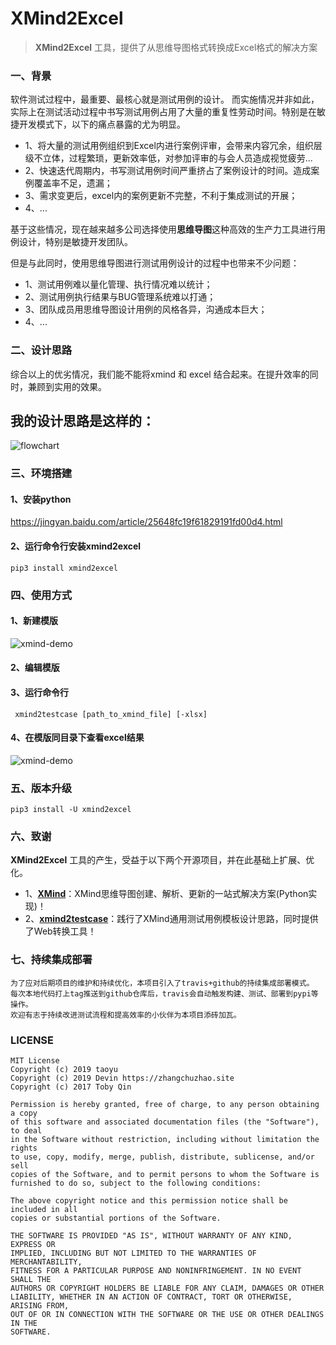 # XMind2Excel

> **XMind2Excel** 工具，提供了从思维导图格式转换成Excel格式的解决方案


### 一、背景

软件测试过程中，最重要、最核心就是测试用例的设计。
而实施情况并非如此，实际上在测试活动过程中书写测试用例占用了大量的重复性劳动时间。特别是在敏捷开发模式下，以下的痛点暴露的尤为明显。

- 1、将大量的测试用例组织到Excel内进行案例评审，会带来内容冗余，组织层级不立体，过程繁琐，更新效率低，对参加评审的与会人员造成视觉疲劳...
- 2、快速迭代周期内，书写测试用例时间严重挤占了案例设计的时间。造成案例覆盖率不足，遗漏；
- 3、需求变更后，excel内的案例更新不完整，不利于集成测试的开展；
- 4、...

基于这些情况，现在越来越多公司选择使用**思维导图**这种高效的生产力工具进行用例设计，特别是敏捷开发团队。

但是与此同时，使用思维导图进行测试用例设计的过程中也带来不少问题：
- 1、测试用例难以量化管理、执行情况难以统计；
- 2、测试用例执行结果与BUG管理系统难以打通；
- 3、团队成员用思维导图设计用例的风格各异，沟通成本巨大；
- 4、...

### 二、设计思路
综合以上的优劣情况，我们能不能将xmind 和 excel 结合起来。在提升效率的同时，兼顾到实用的效果。

## 我的设计思路是这样的：
![flowchart](https://github.com/taoyu0429/xmid2excel/blob/master/flowchart.png?raw=true)




### 三、环境搭建

#### 1、安装python
https://jingyan.baidu.com/article/25648fc19f61829191fd00d4.html

#### 2、运行命令行安装xmind2excel
```
pip3 install xmind2excel
```

### 四、使用方式

#### 1、新建模版
![xmind-demo](https://github.com/taoyu0429/xmid2excel/blob/master/xmind-demo.png?raw=true)

#### 2、编辑模版

#### 3、运行命令行
```
 xmind2testcase [path_to_xmind_file] [-xlsx]
```
#### 4、在模版同目录下查看excel结果
![xmind-demo](https://github.com/taoyu0429/xmid2excel/blob/master/result-demo.png?raw=true)


### 五、版本升级
```
pip3 install -U xmind2excel

```
### 六、致谢
**XMind2Excel** 工具的产生，受益于以下两个开源项目，并在此基础上扩展、优化。

- 1、**[XMind](https://github.com/zhuifengshen/xmind)**：XMind思维导图创建、解析、更新的一站式解决方案(Python实现)！  
- 2、**[xmind2testcase](https://github.com/zhuifengshen/xmind2testcase)**：践行了XMind通用测试用例模板设计思路，同时提供了Web转换工具！

### 七、持续集成部署
```
为了应对后期项目的维护和持续优化，本项目引入了travis+github的持续集成部署模式。
每次本地代码打上tag推送到github仓库后，travis会自动触发构建、测试、部署到pypi等操作。
欢迎有志于持续改进测试流程和提高效率的小伙伴为本项目添砖加瓦。
```
### LICENSE
```
MIT License
Copyright (c) 2019 taoyu
Copyright (c) 2019 Devin https://zhangchuzhao.site
Copyright (c) 2017 Toby Qin

Permission is hereby granted, free of charge, to any person obtaining a copy
of this software and associated documentation files (the "Software"), to deal
in the Software without restriction, including without limitation the rights
to use, copy, modify, merge, publish, distribute, sublicense, and/or sell
copies of the Software, and to permit persons to whom the Software is
furnished to do so, subject to the following conditions:

The above copyright notice and this permission notice shall be included in all
copies or substantial portions of the Software.

THE SOFTWARE IS PROVIDED "AS IS", WITHOUT WARRANTY OF ANY KIND, EXPRESS OR
IMPLIED, INCLUDING BUT NOT LIMITED TO THE WARRANTIES OF MERCHANTABILITY,
FITNESS FOR A PARTICULAR PURPOSE AND NONINFRINGEMENT. IN NO EVENT SHALL THE
AUTHORS OR COPYRIGHT HOLDERS BE LIABLE FOR ANY CLAIM, DAMAGES OR OTHER
LIABILITY, WHETHER IN AN ACTION OF CONTRACT, TORT OR OTHERWISE, ARISING FROM,
OUT OF OR IN CONNECTION WITH THE SOFTWARE OR THE USE OR OTHER DEALINGS IN THE
SOFTWARE.
```


